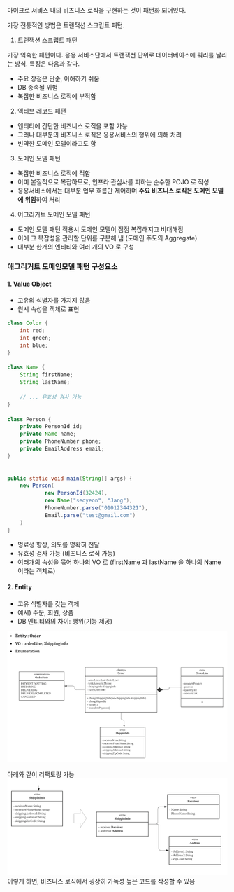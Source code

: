 
마이크로 서비스 내의 비즈니스 로직을 구현하는 것이 패턴화 되어있다.

가장 전통적인 방법은 트랜잭션 스크립트 패턴.
1. 트랜잭션 스크립트 패턴

가장 익숙한 패턴이다. 응용 서비스단에서 트랜잭션 단위로 데이터베이스에 쿼리를 날리는 방식. 특징은 다음과 같다.
- 주요 장점은 단순, 이해하기 쉬움
- DB 종속될 위험
- 복잡한 비즈니스 로직에 부적합

2. 액티브 레코드 패턴
- 엔티티에 간단한 비즈니스 로직을 포함 가능
- 그러나 대부분의 비즈니스 로직은 응용서비스의 행위에 의해 처리
- 빈약한 도메인 모델이라고도 함

3. 도메인 모델 패턴
- 복잡한 비즈니스 로직에 적합
- 이미 본질적으로 복잡하므로, 인프라 관심사를 피하는 순수한 POJO 로 작성
- 응용서비스에서는 대부분 업무 흐름만 제어하며 **주요 비즈니스 로직은 도메인 모델에 위임**하여 처리

4. 어그리거트 도메인 모델 패턴
- 도메인 모델 패턴 적용시 도메인 모델이 점점 복잡해지고 비대해짐
- 이에 그 복잡성을 관리할 단위를 구분해 냄 (도메인 주도의 Aggregate)
- 대부분 한개의 엔티티와 여러 개의 VO 로 구성

### 애그리거트 도메인모델 패턴 구성요소
#### 1. Value Object
- 고유의 식별자를 가지지 않음
- 원시 속성을 객체로 표현
```java
class Color {
    int red;
    int green;
    int blue;
}

class Name {
    String firstName;
    String lastName;
    
    // ... 유효성 검사 가능
}

class Person {
    private PersonId id;
    private Name name;
    private PhoneNumber phone;
    private EmailAddress email;
}


public static void main(String[] args) {
    new Person(
            new PersonId(32424),
            new Name("seoyeon", "Jang"),
            PhoneNumber.parse("01012344321"),
            Email.parse("test@gmail.com")
    )
}
```
- 명료성 향상, 의도를 명확히 전달
- 유효성 검사 가능 (비즈니스 로직 가능)
- 여러개의 속성을 묶어 하나의 VO 로 (firstName 과 lastName 을 하나의 Name 이라는 객체로)

#### 2. Entity
- 고유 식별자를 갖는 객체
- 예시) 주문, 회원, 상품
- DB 엔티티와의 차이: 행위(기능 제공)

![img.png](img.png)

아래와 같이 리팩토링 가능
![img_1.png](img_1.png)
이렇게 하면, 비즈니스 로직에서 굉장히 가독성 높은 코드를 작성할 수 있음
